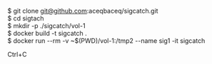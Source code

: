 $ git clone git@github.com:aceqbaceq/sigcatch.git  
$ cd sigtach  
$ mkdir -p  ./sigcatch/vol-1  
$ docker build -t sigcatch .  
$ docker run  --rm    -v ~$(PWD)/vol-1:/tmp2  --name sig1 -it sigcatch  
  
Ctrl+C  



